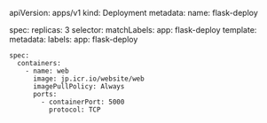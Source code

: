 apiVersion: apps/v1
kind: Deployment
metadata:
  name: flask-deploy

spec:
  replicas: 3
  selector:
    matchLabels:
      app: flask-deploy
  template:
    metadata:
      labels:
        app: flask-deploy

    spec:
      containers:
        - name: web
          image: jp.icr.io/website/web
          imagePullPolicy: Always
          ports:
            - containerPort: 5000
              protocol: TCP
